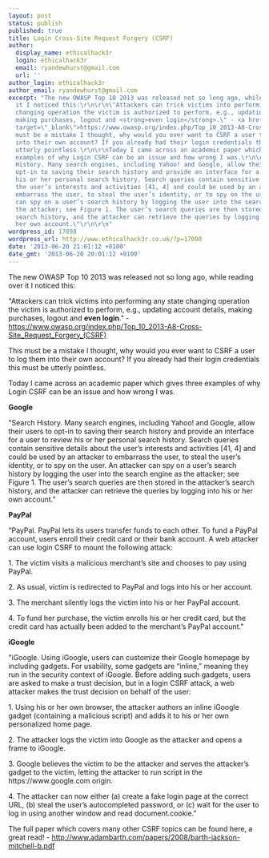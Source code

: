 ```yaml
---
layout: post
status: publish
published: true
title: Login Cross-Site Request Forgery (CSRF)
author:
  display_name: ethicalhack3r
  login: ethicalhack3r
  email: ryandewhurst@gmail.com
  url: ''
author_login: ethicalhack3r
author_email: ryandewhurst@gmail.com
excerpt: "The new OWASP Top 10 2013 was released not so long ago, while reading over
  it I noticed this:\r\n\r\n\"Attackers can trick victims into performing any state
  changing operation the victim is authorized to perform, e.g., updating account details,
  making purchases, logout and <strong>even login</strong>.\" - <a href=\"https://www.owasp.org/index.php/Top_10_2013-A8-Cross-Site_Request_Forgery_(CSRF)\"
  target=\"_blank\">https://www.owasp.org/index.php/Top_10_2013-A8-Cross-Site_Request_Forgery_(CSRF)</a>\r\n\r\nThis
  must be a mistake I thought, why would you ever want to CSRF a user to log them
  into their own account? If you already had their login credentials this must be
  utterly pointless.\r\n\r\nToday I came across an academic paper which gives three
  examples of why Login CSRF can be an issue and how wrong I was.\r\n\r\n<strong>Google</strong>\r\n\r\n\"Search
  History. Many search engines, including Yahoo! and Google, allow their users to
  opt-in to saving their search history and provide an interface for a user to review
  his or her personal search history. Search queries contain sensitive details about
  the user’s interests and activities [41, 4] and could be used by an attacker to
  embarrass the user, to steal the user’s identity, or to spy on the user. An attacker
  can spy on a user’s search history by logging the user into the search engine as
  the attacker; see Figure 1. The user’s search queries are then stored in the attacker’s
  search history, and the attacker can retrieve the queries by logging into his or
  her own account.\"\r\n\r\n"
wordpress_id: 17098
wordpress_url: http://www.ethicalhack3r.co.uk/?p=17098
date: '2013-06-20 21:01:12 +0100'
date_gmt: '2013-06-20 20:01:12 +0100'
---
```

<p>The new OWASP Top 10 2013 was released not so long ago, while reading over it I noticed this:</p>
<p>"Attackers can trick victims into performing any state changing operation the victim is authorized to perform, e.g., updating account details, making purchases, logout and <strong>even login</strong>." - <a href="https://www.owasp.org/index.php/Top_10_2013-A8-Cross-Site_Request_Forgery_(CSRF)" target="_blank">https://www.owasp.org/index.php/Top_10_2013-A8-Cross-Site_Request_Forgery_(CSRF)</a></p>
<p>This must be a mistake I thought, why would you ever want to CSRF a user to log them into their own account? If you already had their login credentials this must be utterly pointless.</p>
<p>Today I came across an academic paper which gives three examples of why Login CSRF can be an issue and how wrong I was.</p>
<p><strong>Google</strong></p>
<p>"Search History. Many search engines, including Yahoo! and Google, allow their users to opt-in to saving their search history and provide an interface for a user to review his or her personal search history. Search queries contain sensitive details about the user’s interests and activities [41, 4] and could be used by an attacker to embarrass the user, to steal the user’s identity, or to spy on the user. An attacker can spy on a user’s search history by logging the user into the search engine as the attacker; see Figure 1. The user’s search queries are then stored in the attacker’s search history, and the attacker can retrieve the queries by logging into his or her own account."</p>
<p><a id="more"></a><a id="more-17098"></a></p>
<p><strong>PayPal</strong></p>
<p>"PayPal. PayPal lets its users transfer funds to each other. To fund a PayPal account, users enroll their credit card or their bank account. A web attacker can use login CSRF to mount the following attack:</p>
<p>1. The victim visits a malicious merchant’s site and chooses to pay using PayPal.</p>
<p>2. As usual, victim is redirected to PayPal and logs into his or her account.</p>
<p>3. The merchant silently logs the victim into his or her PayPal account.</p>
<p>4. To fund her purchase, the victim enrolls his or her credit card, but the credit card has actually been added to the merchant’s PayPal account."</p>
<p><strong>iGoogle</strong></p>
<p>"iGoogle. Using iGoogle, users can customize their Google homepage by including gadgets. For usability, some gadgets are “inline,” meaning they run in the security context of iGoogle. Before adding such gadgets, users are asked to make a trust decision, but in a login CSRF attack, a web attacker makes the trust decision on behalf of the user:</p>
<p>1. Using his or her own browser, the attacker authors an inline iGoogle gadget (containing a malicious script) and adds it to his or her own personalized home page.</p>
<p>2. The attacker logs the victim into Google as the attacker and opens a frame to iGoogle.</p>
<p>3. Google believes the victim to be the attacker and serves the attacker’s gadget to the victim, letting the attacker to run script in the https://www.google.com origin.</p>
<p>4. The attacker can now either (a) create a fake login page at the correct URL, (b) steal the user’s autocompleted password, or (c) wait for the user to log in using another window and read document.cookie."</p>
<p>The full paper which covers many other CSRF topics can be found here, a great read! - <a href="http://www.adambarth.com/papers/2008/barth-jackson-mitchell-b.pdf" target="_blank">http://www.adambarth.com/papers/2008/barth-jackson-mitchell-b.pdf</a></p>
